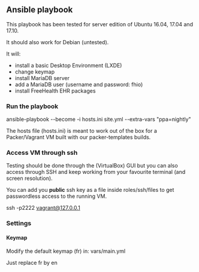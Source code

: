## Ansible playbook

This playbook has been tested for server edition of Ubuntu 16.04, 17.04 and 17.10.

It should also work for Debian (untested).

It will:

  * install a basic Desktop Environment (LXDE)
  * change keymap
  * install MariaDB server
  * add a MariaDB user (username and password: fhio)
  * install FreeHealth EHR packages 

### Run the playbook

ansible-playbook --become -i hosts.ini site.yml --extra-vars "ppa=nightly"

The hosts file (hosts.ini) is meant to work out of the box for a Packer/Vagrant
VM built with our packer-templates builds.

### Access VM through ssh
Testing should be done through the (VirtualBox) GUI but you can also access
through SSH and keep working from your favourite terminal (and screen resolution).

You can add you **public** ssh key as a file inside roles/ssh/files to get
passwordless access to the running VM.

ssh -p2222 vagrant@127.0.0.1

### Settings

#### Keymap

Modify the default keymap (fr) in:
    vars/main.yml

Just replace fr by en
